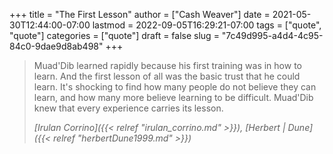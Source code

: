 +++
title = "The First Lesson"
author = ["Cash Weaver"]
date = 2021-05-30T12:44:00-07:00
lastmod = 2022-09-05T16:29:21-07:00
tags = ["quote", "quote"]
categories = ["quote"]
draft = false
slug = "7c49d995-a4d4-4c95-84c0-9dae9d8ab498"
+++

> Muad'Dib learned rapidly because his first training was in how to learn. And the first lesson of all was the basic trust that he could learn. It's shocking to find how many people do not believe they can learn, and how many more believe learning to be difficult. Muad'Dib knew that every experience carries its lesson.
>
> _[Irulan Corrino]({{< relref "irulan_corrino.md" >}}), [Herbert | Dune]({{< relref "herbertDune1999.md" >}})_
